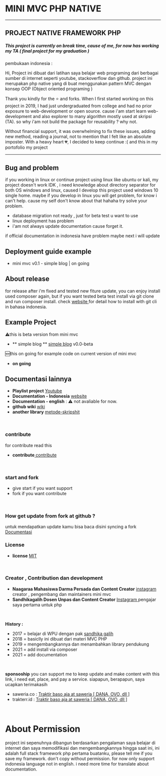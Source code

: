 <!-- title -->

# MINI MVC PHP NATIVE

---

## PROJECT NATIVE FRAMEWORK PHP

##### This project is currently on break time, cause of me, for now has working my TA ( final project for my graduation )

<!-- Description -->
<p>pembukaan indonesia : </p>
<p>Hi, Project ini dibuat dari latihan saya belajar web programing dari berbagai sumber di internet seperti youtube, stackoverflow dan github. project ini merupakan php native yang di buat menggunakan pattern MVC dengan konsep OOP (Object oriented programing )</p>

Thank you kindly for the ⭐ and forks. When I first started working on this project in 2019, I had just undergraduated from college and had no prior exposure to web-development or open source. cause i'am start learn web-development and also explorer to many algorithm mostly used at skripsi (TA). so why i'am not build the package for reusability ? why not.

Without financial support, it was overwhelming to fix these issues, adding new method, reading a journal, not to mention that I felt like an absolute imposter. With a heavy heart 💔, I decided to keep continue :( and this in my portofolio my project

---

## Bug and problem

if you working in linux or continue project using linux like ubuntu or kali, my project doesn't work IDK , i need knowledge about directory separator for both OS windows and linux, caused I develop this project used windows 10 single home. maybe if you develop in linux you will get problem, for know i can't help. cause my self don't know about that hahaha try solve your problem.

- database migration not ready , just for beta test u want to use
- linux deployment has problem
- i'am not always update documentation cause forget it.

if official documentation in indonesia have problem maybe next i will update

## Deployment guide example

- mini mvc v0.1 - simple blog | on going

## About release

for release after i'm fixed and tested new fiture update, you can enjoy install used composer again, but if you want tested beta test install via git clone and run composer install. check [ website ](http://docs.minimvcphp.nagara.my.id/) for detail how to install with git cli in bahasa indonesia.

## Example Project

⚠️this is beta version from mini mvc
- ** simple blog ** [simple blog](https://github.com/naagaraa/blog-kerja-praktek-v2) v0.0-beta

🆕this on going for example code on current version of mini mvc 
- **on going**

<!-- table of content YT -->

## Documentasi lainnya

- **Playlist project** [ Youtube ](https://www.youtube.com/playlist?list=PLK5_CL-hAKCf-H7snj3RlLVjrkJ7yql6o)
- **Documentation - Indonesia** [ website ](http://docs.minimvcphp.nagara.my.id/)
- **Documentation - english** : :warning: not avaliable for now.
- **github wiki** [ wiki ](https://github.com/naagaraa/mini-mvc-php-native/wiki)
- **another library** [metode-skripshit](https://github.com/naagaraa/metode-skriphit)

<br>

### contribute

for contribute read this

- **contribute**[ contribute ](https://github.com/naagaraa/mini-mvc-php-native/blob/master/CONTRIBUTING.md)

<br>

### start and fork

- give start if you want support
- fork if you want contribute

<br>

### How get update from fork at github ?

untuk mendapatkan update kamu bisa baca disini syncing a fork
[ Documentasi ](https://docs.github.com/en/github/collaborating-with-pull-requests/working-with-forks/syncing-a-fork)

### License

- **license** [ MIT ](https://github.com/naagaraa/mini-mvc-php-native/blob/master/LICENSE.MD)

<br>

### Creator , Contribution dan development

- **Naagaraa Mahasiswa Darma Persada dan Content Creator** [ instagram ](https://www.instagram.com/naagaraa/) creator , pengembang dan maintainers mini mvc
- **Sandhikagalih Dosen Unpas dan Content Creator** [ Instagram ](https://www.instagram.com/sandhikagalih/) pengajar saya pertama untuk php

<br>

**History :**

- 2017 = belajar di WPU dengan pak [ sandhika galih ](https://github.com/sandhikagalih)
- 2018 = basiclly ini dibuat dari materi MVC PHP
- 2019 = mengembangkannya dan menambahkan library pendukung
- 2021 = add install via composer
- 2021 = add documentation

<br>

<!-- Links -->

**sponsoship**
you can support me to keep update and make content with this link, i need eat, place, and pay a service.
siapapun, berapapun, saya ucapkan terimakasih

- saweria.co : [ Traktir baso aja at saweria [ DANA, OVO, dll ] ](https://saweria.co/naagaraa)
- trakterr.id : [ Traktir baso aja at saweria [ DANA, OVO, dll ] ](https://trakteer.id/naagaraa)

<br>

# About Permission

project ini sepenuhnya dibangun berdasarkan pengalaman saya belajar di internet dan saya memodifikasi dan mengembangkannya hingga saat ini, ini adalah full stack framework php pertama buatanku, please tell me if you save my framework. don't copy without permission. for now only support indonesia language not in english. i need more time for translate about documentation.
